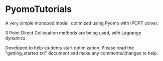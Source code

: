 # PyomoTutorials

A very simple monopod model, optimized using Pyomo with IPOPT solver. 

3 Point Direct Collocation methods are being used, with Lagrange dynamics. 

Developed to help students start optimization. Please read the "getting_started.txt" document and make any comments/changes to help.
